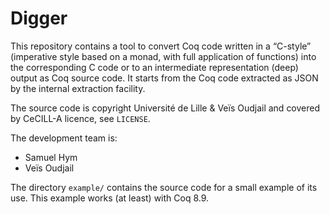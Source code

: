 #  Digger

This repository contains a tool to convert Coq code written in a
“C-style” (imperative style based on a monad, with full application of
functions) into the corresponding C code or to an intermediate
representation (deep) output as Coq source code. It starts from the
Coq code extracted as JSON by the internal extraction facility.


The source code is copyright Université de Lille & Veïs Oudjail and
covered by CeCILL-A licence, see `LICENSE`.

The development team is:

*   Samuel Hym
*   Veïs Oudjail


The directory `example/` contains the source code for a small example
of its use. This example works (at least) with Coq 8.9.

